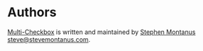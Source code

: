Authors
=======

[Multi-Checkbox][home] is written and maintained by [Stephen Montanus](http://www.stevemontanus.com) <steve@stevemontanus.com>.

[home]: README.md